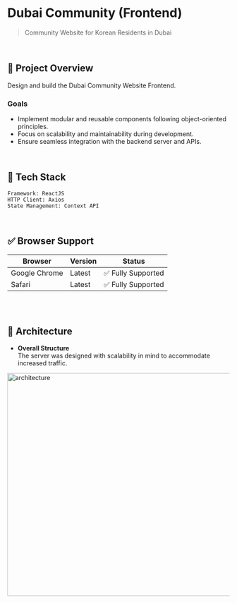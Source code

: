 # Dubai Community (Frontend)
> Community Website for Korean Residents in Dubai
</br>

## 🤖 Project Overview
Design and build the Dubai Community Website Frontend.
### Goals
- Implement modular and reusable components following object-oriented principles.
- Focus on scalability and maintainability during development.
- Ensure seamless integration with the backend server and APIs.

</br>

## 💎 Tech Stack
```
Framework: ReactJS
HTTP Client: Axios
State Management: Context API 
```
</br>

## ✅ Browser Support </br>
Browser|Version|Status|
--- | --- | --- |
Google Chrome| Latest | ✅ Fully Supported
Safari| Latest | ✅ Fully Supported

</br></br>

## 🔑 Architecture
- **Overall Structure** </br>
The server was designed with scalability in mind to accommodate increased traffic.
<img width="506" alt="architecture" src="https://github.com/user-attachments/assets/f1bb377f-51db-49c2-a890-f830089a4255">

